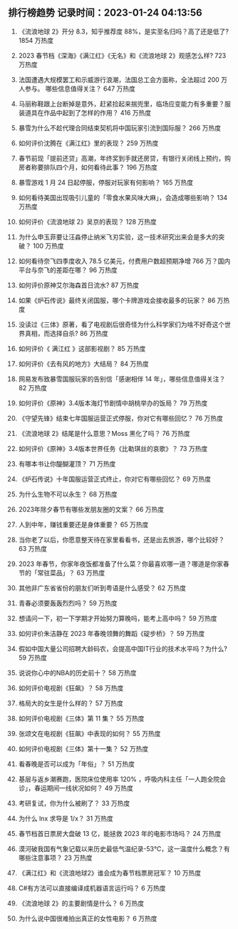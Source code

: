 
## 排行榜趋势 记录时间：2023-01-24 04:13:56
  
  1. 《流浪地球 2》开分 8.3，知乎推荐度 88%，是实至名归吗？高了还是低了? 1854 万热度
    
  2. 2023 春节档《深海》《满江红》《无名》和《流浪地球 2》观感怎么样? 723 万热度
    
  3. 法国遭遇大规模罢工和示威游行浪潮，法国总工会方面称，全法超过 200 万人参与。 哪些信息值得关注？ 647 万热度
    
  4. 马丽称鞋跟上台断掉是意外，赶紧捡起来揣兜里，临场应变能力有多重要？服装道具在作品中起到了怎样的作用？ 416 万热度
    
  5. 暴雪为什么不趁代理合同结束契机将中国玩家引流到国际服？ 266 万热度
    
  6. 如何评价沈腾在《满江红》里的表现？ 259 万热度
    
  7. 春节前现「提前还贷」高潮，年终奖到手就还房贷，有银行关闭线上预约，购房者称要排队四个月，如何看待此事？ 196 万热度
    
  8. 暴雪游戏 1 月 24 日起停服，停服对玩家有何影响？ 165 万热度
    
  9. 如何看待美国出现吸引儿童的「零食水果风味大麻」，会造成哪些影响？ 134 万热度
    
  10. 如何评价《流浪地球 2》吴京的表现？ 128 万热度
    
  11. 为什么申玉菲要让汪淼停止纳米飞刃实验，这一技术研究出来会是多大的突破？ 100 万热度
    
  12. 如何看待奈飞四季度收入 78.5 亿美元，付费用户数超预期净增 766 万？国内平台与奈飞的差距在哪？ 96 万热度
    
  13. 如何评价原神艾尔海森首日流水? 87 万热度
    
  14. 如果《炉石传说》最终关闭国服，哪个卡牌游戏会接收最多的玩家？ 86 万热度
    
  15. 没读过《三体》原著，看了电视剧后很奇怪为什么科学家们为啥不好奇这个世界真相，而选择自杀? 86 万热度
    
  16. 如何评价《 满江红 》这部影视剧？ 85 万热度
    
  17. 如何评价《去有风的地方》大结局？ 84 万热度
    
  18. 网易发布致暴雪国服玩家的告别信「感谢相伴 14 年」，哪些信息值得关注？ 82 万热度
    
  19. 如何评价《原神》3.4版本海灯节剧情中胡桃举办的饭局？ 79 万热度
    
  20. 《守望先锋》结束七年国服运营正式停服，你对它有哪些回忆？ 76 万热度
    
  21. 《流浪地球 2》结尾是什么意思？Moss 黑化了吗？ 76 万热度
    
  22. 如何评价《原神》3.4版本世界任务《比勒琪丝的哀歌》？ 73 万热度
    
  23. 有哪本书让你醍醐灌顶？ 71 万热度
    
  24. 《炉石传说》十年国服运营正式终止，你对它有哪些回忆？ 69 万热度
    
  25. 为什么生物不可以永生？ 68 万热度
    
  26. 2023年除夕春节有哪些发朋友圈的文案？ 66 万热度
    
  27. 人到中年，赚钱重要还是身体重要？ 65 万热度
    
  28. 当你老了以后，你愿意整天待在家里看看书，还是出去旅游，哪个比较好？ 63 万热度
    
  29. 2023 年春节，你家年夜饭都准备了什么菜？你最喜欢哪一道？哪道是你家春节的「常驻菜品」？ 63 万热度
    
  30. 其他非广东省省份的朋友们听到粤语是什么感受？ 62 万热度
    
  31. 青春必须要轰轰烈烈吗？ 59 万热度
    
  32. 想请问一下，初一下学期才开始努力算晚吗，能考上高中吗？ 59 万热度
    
  33. 如何评价朱洁静在 2023 年春晚领舞的舞蹈《碇步桥》？ 59 万热度
    
  34. 假如中国大量公司招聘大龄码农，会提高中国IT行业的技术水平吗？为什么? 59 万热度
    
  35. 说说你心中的NBA的历史前十？ 58 万热度
    
  36. 如何评价电视剧《狂飙》？ 58 万热度
    
  37. 格局大的女生是什么样的？ 57 万热度
    
  38. 如何评价电视剧《三体》第 11 集？ 55 万热度
    
  39. 张颂文在电视剧《狂飙》中表现的如何？ 55 万热度
    
  40. 如何评价电视剧《三体》第十一集？ 52 万热度
    
  41. 看春晚是否可以成为「年俗」？ 51 万热度
    
  42. 基层与返乡潮赛跑，医院床位使用率 120% ，呼吸内科主任「一人跑全院会诊」，春运期间一线状况如何？ 49 万热度
    
  43. 考研复试，你为什么被刷了？ 33 万热度
    
  44. 为什么 lnx 求导是 1/x？ 31 万热度
    
  45. 春节档首日票房大盘破 13 亿，能拯救 2023 年的电影市场吗？ 24 万热度
    
  46. 漠河破我国有气象记载以来历史最低气温纪录-53℃，这一温度什么概念？有哪些注意事项？ 23 万热度
    
  47. 《满江红》和《流浪地球2》谁会成为春节档票房冠军？ 10 万热度
    
  48. C#有方法可以直接编译成机器语言运行吗？ 6 万热度
    
  49. 《流浪地球 2》的主要剧情是什么？ 6 万热度
    
  50. 为什么说中国很难拍出真正的女性电影？ 6 万热度
    
